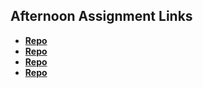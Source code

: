 ## Afternoon Assignment Links

* **[Repo](https://github.com/lincmarler/scoreboard)**
* **[Repo](https://github.com/lincmarler/swarm)**
* **[Repo](https://github.com/lincmarler/IceCreamShop)**
* **[Repo](https://github.com/lincmarler/<ASSIGNMENT_REPO>)**

